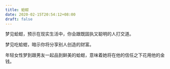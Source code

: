```yaml
---
title: 蛤蚶
date: 2020-02-15T20:54:12+08:00
draft: false
---
```


梦见蛤蚶，预示在现实生活中，你会跟既固执又聪明的人打交道。

梦见吃蛤蚶，暗示你将分享别人创造的财富。

年轻女性梦到跟男友一起品到鲜美的蛤蚶，意味着她将在他的信任之下花用他的金钱。

